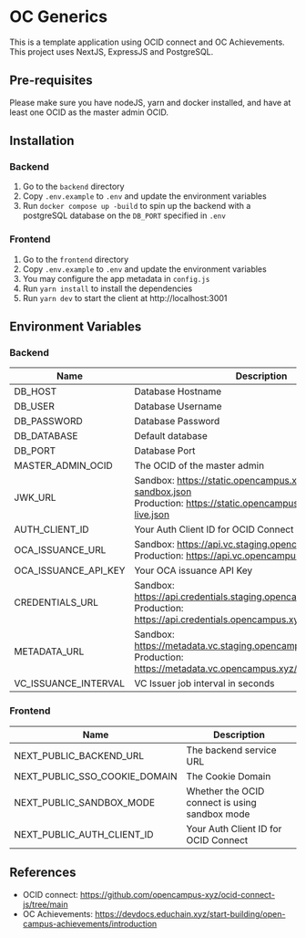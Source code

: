 # OC Generics

This is a template application using OCID connect and OC Achievements.
This project uses NextJS, ExpressJS and PostgreSQL.

## Pre-requisites

Please make sure you have nodeJS, yarn and docker installed, and have at least one OCID as the master admin OCID.

## Installation

### Backend

1. Go to the `backend` directory
2. Copy `.env.example` to `.env` and update the environment variables
3. Run `docker compose up -build` to spin up the backend with a postgreSQL database on the `DB_PORT` specified in `.env`

### Frontend

1. Go to the `frontend` directory
2. Copy `.env.example` to `.env` and update the environment variables
3. You may configure the app metadata in `config.js`
4. Run `yarn install` to install the dependencies
5. Run `yarn dev` to start the client at http://localhost:3001

## Environment Variables

### Backend

| Name                 | Description                                                                                                                           |
| -------------------- | ------------------------------------------------------------------------------------------------------------------------------------- |
| DB_HOST              | Database Hostname                                                                                                                     |
| DB_USER              | Database Username                                                                                                                     |
| DB_PASSWORD          | Database Password                                                                                                                     |
| DB_DATABASE          | Default database                                                                                                                      |
| DB_PORT              | Database Port                                                                                                                         |
| MASTER_ADMIN_OCID    | The OCID of the master admin                                                                                                          |
| JWK_URL              | Sandbox: https://static.opencampus.xyz/jwks/jwks-sandbox.json<br>Production: https://static.opencampus.xyz/jwks/jwks-live.json        |
| AUTH_CLIENT_ID       | Your Auth Client ID for OCID Connect                                                                                                  |
| OCA_ISSUANCE_URL     | Sandbox: https://api.vc.staging.opencampus.xyz/issuer/vc<br>Production: https://api.vc.opencampus.xyz/issuer/vc                       |
| OCA_ISSUANCE_API_KEY | Your OCA issuance API Key                                                                                                             |
| CREDENTIALS_URL      | Sandbox: https://api.credentials.staging.opencampus.xyz/credentials<br>Production: https://api.credentials.opencampus.xyz/credentials |
| METADATA_URL         | Sandbox: https://metadata.vc.staging.opencampus.xyz/metadata<br>Production: https://metadata.vc.opencampus.xyz/metadata               |
| VC_ISSUANCE_INTERVAL | VC Issuer job interval in seconds                                                                                                     |

### Frontend

| Name                          | Description                                    |
| ----------------------------- | ---------------------------------------------- |
| NEXT_PUBLIC_BACKEND_URL       | The backend service URL                        |
| NEXT_PUBLIC_SSO_COOKIE_DOMAIN | The Cookie Domain                              |
| NEXT_PUBLIC_SANDBOX_MODE      | Whether the OCID connect is using sandbox mode |
| NEXT_PUBLIC_AUTH_CLIENT_ID    | Your Auth Client ID for OCID Connect           |

## References

- OCID connect: https://github.com/opencampus-xyz/ocid-connect-js/tree/main
- OC Achievements: https://devdocs.educhain.xyz/start-building/open-campus-achievements/introduction
